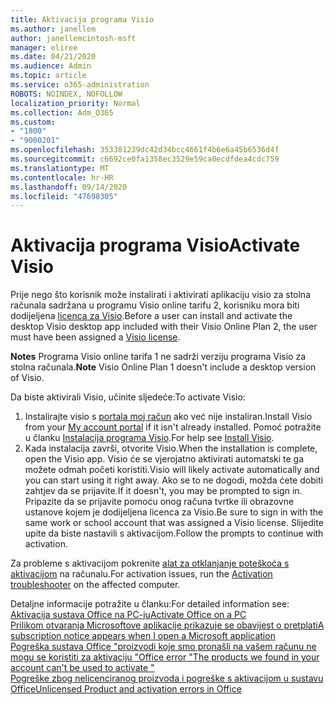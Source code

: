 ```yaml
---
title: Aktivacija programa Visio
ms.author: janellem
author: janellemcintosh-msft
manager: eliree
ms.date: 04/21/2020
ms.audience: Admin
ms.topic: article
ms.service: o365-administration
ROBOTS: NOINDEX, NOFOLLOW
localization_priority: Normal
ms.collection: Adm_O365
ms.custom:
- "1800"
- "9000201"
ms.openlocfilehash: 353381239dc42d34bcc4661f4b6e6a45b6536d4f
ms.sourcegitcommit: c6692ce0fa1358ec3529e59ca0ecdfdea4cdc759
ms.translationtype: MT
ms.contentlocale: hr-HR
ms.lasthandoff: 09/14/2020
ms.locfileid: "47698305"
---
```

# <a name="activate-visio"></a><span data-ttu-id="8073c-102">Aktivacija programa Visio</span><span class="sxs-lookup"><span data-stu-id="8073c-102">Activate Visio</span></span>

<span data-ttu-id="8073c-103">Prije nego što korisnik može instalirati i aktivirati aplikaciju visio za stolna računala sadržana u programu Visio online tarifu 2, korisniku mora biti dodijeljena [licenca za Visio](https://docs.microsoft.com/microsoft-365/admin/add-users/add-users).</span><span class="sxs-lookup"><span data-stu-id="8073c-103">Before a user can install and activate the desktop Visio desktop app included with their Visio Online Plan 2, the user must have been assigned a [Visio license](https://docs.microsoft.com/microsoft-365/admin/add-users/add-users).</span></span>

<span data-ttu-id="8073c-104">**Notes** Programa Visio online tarifa 1 ne sadrži verziju programa Visio za stolna računala.</span><span class="sxs-lookup"><span data-stu-id="8073c-104">**Note** Visio Online Plan 1 doesn't include a desktop version of Visio.</span></span>

<span data-ttu-id="8073c-105">Da biste aktivirali Visio, učinite sljedeće:</span><span class="sxs-lookup"><span data-stu-id="8073c-105">To activate Visio:</span></span>

1. <span data-ttu-id="8073c-106">Instalirajte visio s [portala moj račun](https://portal.office.com/account#installs) ako već nije instaliran.</span><span class="sxs-lookup"><span data-stu-id="8073c-106">Install Visio from your [My account portal](https://portal.office.com/account#installs) if it isn't already installed.</span></span> <span data-ttu-id="8073c-107">Pomoć potražite u članku [Instalacija programa Visio](https://support.office.com/article/f98f21e3-aa02-4827-9167-ddab5b025710?wt.mc_id=OfficeAdm_ClientDIA_Alchemy1800).</span><span class="sxs-lookup"><span data-stu-id="8073c-107">For help see [Install Visio](https://support.office.com/article/f98f21e3-aa02-4827-9167-ddab5b025710?wt.mc_id=OfficeAdm_ClientDIA_Alchemy1800).</span></span>
2. <span data-ttu-id="8073c-108">Kada instalacija završi, otvorite Visio.</span><span class="sxs-lookup"><span data-stu-id="8073c-108">When the installation is complete, open the Visio app.</span></span> <span data-ttu-id="8073c-109">Visio će se vjerojatno aktivirati automatski te ga možete odmah početi koristiti.</span><span class="sxs-lookup"><span data-stu-id="8073c-109">Visio will likely activate automatically and you can start using it right away.</span></span> <span data-ttu-id="8073c-110">Ako se to ne dogodi, možda ćete dobiti zahtjev da se prijavite.</span><span class="sxs-lookup"><span data-stu-id="8073c-110">If it doesn't, you may be prompted to sign in.</span></span> <span data-ttu-id="8073c-111">Pripazite da se prijavite pomoću onog računa tvrtke ili obrazovne ustanove kojem je dodijeljena licenca za Visio.</span><span class="sxs-lookup"><span data-stu-id="8073c-111">Be sure to sign in with the same work or school account that was assigned a Visio license.</span></span> <span data-ttu-id="8073c-112">Slijedite upite da biste nastavili s aktivacijom.</span><span class="sxs-lookup"><span data-stu-id="8073c-112">Follow the prompts to continue with activation.</span></span> 

<span data-ttu-id="8073c-113">Za probleme s aktivacijom pokrenite [alat za otklanjanje poteškoća s aktivacijom](https://aka.ms/SARA-OfficeActivation-Alchemy) na računalu.</span><span class="sxs-lookup"><span data-stu-id="8073c-113">For activation issues, run the [Activation troubleshooter](https://aka.ms/SARA-OfficeActivation-Alchemy) on the affected computer.</span></span>

<span data-ttu-id="8073c-114">Detaljne informacije potražite u članku:</span><span class="sxs-lookup"><span data-stu-id="8073c-114">For detailed information see:</span></span><br>
[<span data-ttu-id="8073c-115">Aktivacija sustava Office na PC-ju</span><span class="sxs-lookup"><span data-stu-id="8073c-115">Activate Office on a PC</span></span>](https://support.office.com/article/5bd38f38-db92-448b-a982-ad170b1e187e?wt.mc_id=OfficeAdm_ClientDIA_Alchemy1800)<br>
[<span data-ttu-id="8073c-116">Prilikom otvaranja Microsoftove aplikacije prikazuje se obavijest o pretplati</span><span class="sxs-lookup"><span data-stu-id="8073c-116">A subscription notice appears when I open a Microsoft application</span></span>](https://support.office.com/article/4cabe32c-f594-4c0e-9191-3d3ade10cceb?wt.mc_id=OfficeAdm_ClientDIA_Alchemy1800)<br>
[<span data-ttu-id="8073c-117">Pogreška sustava Office "proizvodi koje smo pronašli na vašem računu ne mogu se koristiti za aktivaciju <app> "</span><span class="sxs-lookup"><span data-stu-id="8073c-117">Office error "The products we found in your account can't be used to activate <app>"</span></span>](https://support.office.com/article/c9f9a0b3-5aae-4131-8077-21e6a59f141e?wt.mc_id=OfficeAdm_ClientDIA_Alchemy1800)<br>
[<span data-ttu-id="8073c-118">Pogreške zbog nelicenciranog proizvoda i pogreške s aktivacijom u sustavu Office</span><span class="sxs-lookup"><span data-stu-id="8073c-118">Unlicensed Product and activation errors in Office</span></span>](https://support.office.com/article/0d23d3c0-c19c-4b2f-9845-5344fedc4380?wt.mc_id=OfficeAdm_ClientDIA_Alchemy1800)